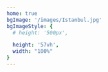 ```yaml
---
home: true
bgImage: '/images/Istanbul.jpg'
bgImageStyle: {
  # height: '500px',

  height: '57vh',
  width: "100%"
}
---
```

